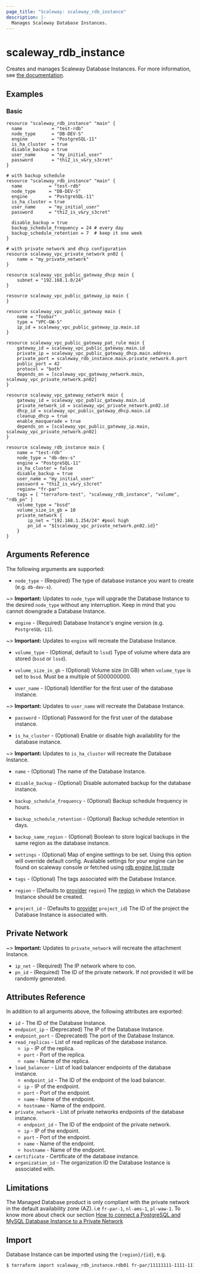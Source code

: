```yaml
---
page_title: "Scaleway: scaleway_rdb_instance"
description: |-
  Manages Scaleway Database Instances.
---
```


# scaleway_rdb_instance

Creates and manages Scaleway Database Instances.
For more information, see [the documentation](https://developers.scaleway.com/en/products/rdb/api).

## Examples

### Basic

```hcl
resource "scaleway_rdb_instance" "main" {
  name           = "test-rdb"
  node_type      = "DB-DEV-S"
  engine         = "PostgreSQL-11"
  is_ha_cluster  = true
  disable_backup = true
  user_name      = "my_initial_user"
  password       = "thiZ_is_v&ry_s3cret"
}

# with backup schedule
resource "scaleway_rdb_instance" "main" {
  name          = "test-rdb"
  node_type     = "DB-DEV-S"
  engine        = "PostgreSQL-11"
  is_ha_cluster = true
  user_name     = "my_initial_user"
  password      = "thiZ_is_v&ry_s3cret"
  
  disable_backup = true
  backup_schedule_frequency = 24 # every day
  backup_schedule_retention = 7  # keep it one week
}

# with private network and dhcp configuration
resource scaleway_vpc_private_network pn02 {
    name = "my_private_network"
}

resource scaleway_vpc_public_gateway_dhcp main {
    subnet = "192.168.1.0/24"
}

resource scaleway_vpc_public_gateway_ip main {
}

resource scaleway_vpc_public_gateway main {
    name = "foobar"
    type = "VPC-GW-S"
    ip_id = scaleway_vpc_public_gateway_ip.main.id
}

resource scaleway_vpc_public_gateway_pat_rule main {
    gateway_id = scaleway_vpc_public_gateway.main.id
    private_ip = scaleway_vpc_public_gateway_dhcp.main.address
    private_port = scaleway_rdb_instance.main.private_network.0.port
    public_port = 42
    protocol = "both"
    depends_on = [scaleway_vpc_gateway_network.main, scaleway_vpc_private_network.pn02]
}

resource scaleway_vpc_gateway_network main {
    gateway_id = scaleway_vpc_public_gateway.main.id
    private_network_id = scaleway_vpc_private_network.pn02.id
    dhcp_id = scaleway_vpc_public_gateway_dhcp.main.id
    cleanup_dhcp = true
    enable_masquerade = true
    depends_on = [scaleway_vpc_public_gateway_ip.main, scaleway_vpc_private_network.pn02]
}

resource scaleway_rdb_instance main {
    name = "test-rdb"
    node_type = "db-dev-s"
    engine = "PostgreSQL-11"
    is_ha_cluster = false
    disable_backup = true
    user_name = "my_initial_user"
    password = "thiZ_is_v&ry_s3cret"
    region= "fr-par"
    tags = [ "terraform-test", "scaleway_rdb_instance", "volume", "rdb_pn" ]
    volume_type = "bssd"
    volume_size_in_gb = 10
    private_network {
        ip_net = "192.168.1.254/24" #pool high
        pn_id = "${scaleway_vpc_private_network.pn02.id}"
    }
}
```

## Arguments Reference

The following arguments are supported:

- `node_type` - (Required) The type of database instance you want to create (e.g. `db-dev-s`).

~> **Important:** Updates to `node_type` will upgrade the Database Instance to the desired `node_type` without any interruption. Keep in mind that you cannot downgrade a Database Instance.

- `engine` - (Required) Database Instance's engine version (e.g. `PostgreSQL-11`).

~> **Important:** Updates to `engine` will recreate the Database Instance.

- `volume_type` - (Optional, default to `lssd`) Type of volume where data are stored (`bssd` or `lssd`).

- `volume_size_in_gb` - (Optional) Volume size (in GB) when `volume_type` is set to `bssd`. Must be a multiple of 5000000000.

- `user_name` - (Optional) Identifier for the first user of the database instance.

~> **Important:** Updates to `user_name` will recreate the Database Instance.

- `password` - (Optional) Password for the first user of the database instance.

- `is_ha_cluster` - (Optional) Enable or disable high availability for the database instance.

~> **Important:** Updates to `is_ha_cluster` will recreate the Database Instance.

- `name` - (Optional) The name of the Database Instance.

- `disable_backup` - (Optional) Disable automated backup for the database instance.

- `backup_schedule_frequency` - (Optional) Backup schedule frequency in hours.

- `backup_schedule_retention` - (Optional) Backup schedule retention in days.

- `backup_same_region` - (Optional) Boolean to store logical backups in the same region as the database instance.

- `settings` - (Optional) Map of engine settings to be set. Using this option will override default config. Available settings for your engine can be found on scaleway console or fetched using [rdb engine list route](https://developers.scaleway.com/en/products/rdb/api/#get-1eafb7)

- `tags` - (Optional) The tags associated with the Database Instance.

- `region` - (Defaults to [provider](../index.md#region) `region`) The [region](../guides/regions_and_zones.md#regions) in which the Database Instance should be created.

- `project_id` - (Defaults to [provider](../index.md#project_id) `project_id`) The ID of the project the Database Instance is associated with.

## Private Network

~> **Important:** Updates to `private_network` will recreate the attachment Instance.

- `ip_net` - (Required) The IP network where to con.
- `pn_id` - (Required) The ID of the private network. If not provided it will be randomly generated.

## Attributes Reference

In addition to all arguments above, the following attributes are exported:

- `id` - The ID of the Database Instance.
- `endpoint_ip` - (Deprecated) The IP of the Database Instance.
- `endpoint_port` - (Deprecated) The port of the Database Instance.
- `read_replicas` - List of read replicas of the database instance.
    - `ip` - IP of the replica.
    - `port` - Port of the replica.
    - `name` - Name of the replica.
- `load_balancer` - List of load balancer endpoints of the database instance.
    - `endpoint_id` - The ID of the endpoint of the load balancer.
    - `ip` - IP of the endpoint.
    - `port` - Port of the endpoint.
    - `name` - Name of the endpoint.
    - `hostname` - Name of the endpoint.
- `private_network` - List of private networks endpoints of the database instance.
    - `endpoint_id` - The ID of the endpoint of the private network.
    - `ip` - IP of the endpoint.
    - `port` - Port of the endpoint.
    - `name` - Name of the endpoint.
    - `hostname` - Name of the endpoint.
- `certificate` - Certificate of the database instance.
- `organization_id` - The organization ID the Database Instance is associated with.

## Limitations

The Managed Database product is only compliant with the private network in the default availability zone (AZ).
i.e `fr-par-1`, `nl-ams-1`, `pl-waw-1`. To know more about check our section [How to connect a PostgreSQL and MySQL Database Instance to a Private Network](https://www.scaleway.com/en/docs/managed-databases/postgresql-and-mysql/how-to/connect-database-private-network/)

## Import

Database Instance can be imported using the `{region}/{id}`, e.g.

```bash
$ terraform import scaleway_rdb_instance.rdb01 fr-par/11111111-1111-1111-1111-111111111111
```
